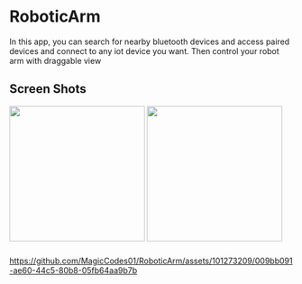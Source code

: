 # RoboticArm
<p align="left">In this app, you can search for nearby bluetooth devices and access paired devices and connect to any iot device you want.
Then control your robot arm with draggable view</p>

###

## Screen Shots
<p float="left">
   <img src="https://github.com/MagicCodes01/RoboticArm/assets/101273209/dbb8025e-6acc-442a-b0cc-0020499015a1" width="240" />
  <img src="https://github.com/MagicCodes01/RoboticArm/assets/101273209/032426be-f8ca-4b55-a346-a7e758a02fbd" width="240" />
</p>

###

https://github.com/MagicCodes01/RoboticArm/assets/101273209/009bb091-ae60-44c5-80b8-05fb64aa9b7b

###

